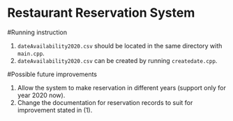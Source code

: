 # Restaurant Reservation System

#Running instruction
1. `dateAvailability2020.csv` should be located in the same directory with `main.cpp`.
2. `dateAvailability2020.csv` can be created by running `createdate.cpp`.

#Possible future improvements
1. Allow the system to make reservation in different years (support only for year 2020 now).
2. Change the documentation for reservation records to suit for improvement stated in (1).

